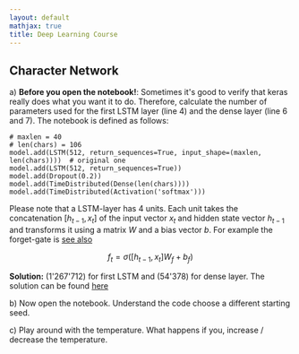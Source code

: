 ```yaml
---
layout: default
mathjax: true
title: Deep Learning Course 
---
```

## Character Network


a)  **Before you open the notebook!**: Sometimes it's good to verify that keras really does what you want it to do. Therefore, calculate the number of parameters used for the first LSTM layer (line 4) and the dense layer (line 6 and 7). The notebook is defined as follows:

```
# maxlen = 40
# len(chars) = 106
model.add(LSTM(512, return_sequences=True, input_shape=(maxlen, len(chars))))  # original one
model.add(LSTM(512, return_sequences=True)) 
model.add(Dropout(0.2))
model.add(TimeDistributed(Dense(len(chars))))
model.add(TimeDistributed(Activation('softmax')))
```

Please note that a LSTM-layer has 4 units. Each unit takes the concatenation $[h_{t-1}, x_t]$ of the input vector $x_t$ and hidden state vector $h_{t-1}$ and transforms it using a matrix $W$ and a bias vector $b$. For example the forget-gate is [see also](http://colah.github.io/posts/2015-08-Understanding-LSTMs)

$$
 f_t = \sigma ([h_{t-1}, x_t] W_f + b_f)
$$  

**Solution:** (1'267'712) for first LSTM and (54'378) for dense layer. The solution can be found [here](15_rnn_solution_a.pdf)

b) Now open the notebook. Understand the code choose a different starting seed.

c) Play around with the temperature. What happens if you, increase / decrease the temperature.  
